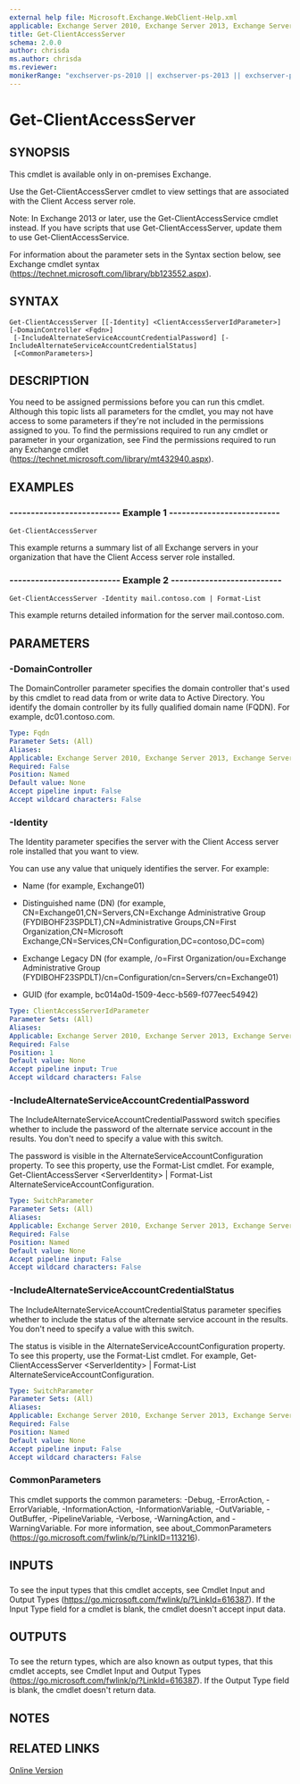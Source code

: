 ```yaml
---
external help file: Microsoft.Exchange.WebClient-Help.xml
applicable: Exchange Server 2010, Exchange Server 2013, Exchange Server 2016, Exchange Server 2019
title: Get-ClientAccessServer
schema: 2.0.0
author: chrisda
ms.author: chrisda
ms.reviewer:
monikerRange: "exchserver-ps-2010 || exchserver-ps-2013 || exchserver-ps-2016 || exchserver-ps-2019"
---
```


# Get-ClientAccessServer

## SYNOPSIS
This cmdlet is available only in on-premises Exchange.

Use the Get-ClientAccessServer cmdlet to view settings that are associated with the Client Access server role.

Note: In Exchange 2013 or later, use the Get-ClientAccessService cmdlet instead. If you have scripts that use Get-ClientAccessServer, update them to use Get-ClientAccessService.

For information about the parameter sets in the Syntax section below, see Exchange cmdlet syntax (https://technet.microsoft.com/library/bb123552.aspx).

## SYNTAX

```
Get-ClientAccessServer [[-Identity] <ClientAccessServerIdParameter>] [-DomainController <Fqdn>]
 [-IncludeAlternateServiceAccountCredentialPassword] [-IncludeAlternateServiceAccountCredentialStatus]
 [<CommonParameters>]
```

## DESCRIPTION
You need to be assigned permissions before you can run this cmdlet. Although this topic lists all parameters for the cmdlet, you may not have access to some parameters if they're not included in the permissions assigned to you. To find the permissions required to run any cmdlet or parameter in your organization, see Find the permissions required to run any Exchange cmdlet (https://technet.microsoft.com/library/mt432940.aspx).

## EXAMPLES

### -------------------------- Example 1 --------------------------
```
Get-ClientAccessServer
```

This example returns a summary list of all Exchange servers in your organization that have the Client Access server role installed.

### -------------------------- Example 2 --------------------------
```
Get-ClientAccessServer -Identity mail.contoso.com | Format-List
```

This example returns detailed information for the server mail.contoso.com.

## PARAMETERS

### -DomainController
The DomainController parameter specifies the domain controller that's used by this cmdlet to read data from or write data to Active Directory. You identify the domain controller by its fully qualified domain name (FQDN). For example, dc01.contoso.com.

```yaml
Type: Fqdn
Parameter Sets: (All)
Aliases:
Applicable: Exchange Server 2010, Exchange Server 2013, Exchange Server 2016, Exchange Server 2019
Required: False
Position: Named
Default value: None
Accept pipeline input: False
Accept wildcard characters: False
```

### -Identity
The Identity parameter specifies the server with the Client Access server role installed that you want to view.

You can use any value that uniquely identifies the server. For example:

- Name (for example, Exchange01)

- Distinguished name (DN) (for example, CN=Exchange01,CN=Servers,CN=Exchange Administrative Group (FYDIBOHF23SPDLT),CN=Administrative Groups,CN=First Organization,CN=Microsoft Exchange,CN=Services,CN=Configuration,DC=contoso,DC=com)

- Exchange Legacy DN (for example, /o=First Organization/ou=Exchange Administrative Group (FYDIBOHF23SPDLT)/cn=Configuration/cn=Servers/cn=Exchange01)

- GUID (for example, bc014a0d-1509-4ecc-b569-f077eec54942)

```yaml
Type: ClientAccessServerIdParameter
Parameter Sets: (All)
Aliases:
Applicable: Exchange Server 2010, Exchange Server 2013, Exchange Server 2016, Exchange Server 2019
Required: False
Position: 1
Default value: None
Accept pipeline input: True
Accept wildcard characters: False
```

### -IncludeAlternateServiceAccountCredentialPassword
The IncludeAlternateServiceAccountCredentialPassword switch specifies whether to include the password of the alternate service account in the results. You don't need to specify a value with this switch.

The password is visible in the AlternateServiceAccountConfiguration property. To see this property, use the Format-List cmdlet. For example, Get-ClientAccessServer \<ServerIdentity\> | Format-List AlternateServiceAccountConfiguration.

```yaml
Type: SwitchParameter
Parameter Sets: (All)
Aliases:
Applicable: Exchange Server 2010, Exchange Server 2013, Exchange Server 2016, Exchange Server 2019
Required: False
Position: Named
Default value: None
Accept pipeline input: False
Accept wildcard characters: False
```

### -IncludeAlternateServiceAccountCredentialStatus
The IncludeAlternateServiceAccountCredentialStatus parameter specifies whether to include the status of the alternate service account in the results. You don't need to specify a value with this switch.

The status is visible in the AlternateServiceAccountConfiguration property. To see this property, use the Format-List cmdlet. For example, Get-ClientAccessServer \<ServerIdentity\> | Format-List AlternateServiceAccountConfiguration.

```yaml
Type: SwitchParameter
Parameter Sets: (All)
Aliases:
Applicable: Exchange Server 2010, Exchange Server 2013, Exchange Server 2016, Exchange Server 2019
Required: False
Position: Named
Default value: None
Accept pipeline input: False
Accept wildcard characters: False
```

### CommonParameters
This cmdlet supports the common parameters: -Debug, -ErrorAction, -ErrorVariable, -InformationAction, -InformationVariable, -OutVariable, -OutBuffer, -PipelineVariable, -Verbose, -WarningAction, and -WarningVariable. For more information, see about_CommonParameters (https://go.microsoft.com/fwlink/p/?LinkID=113216).

## INPUTS

###  
To see the input types that this cmdlet accepts, see Cmdlet Input and Output Types (https://go.microsoft.com/fwlink/p/?LinkId=616387). If the Input Type field for a cmdlet is blank, the cmdlet doesn't accept input data.

## OUTPUTS

###  
To see the return types, which are also known as output types, that this cmdlet accepts, see Cmdlet Input and Output Types (https://go.microsoft.com/fwlink/p/?LinkId=616387). If the Output Type field is blank, the cmdlet doesn't return data.

## NOTES

## RELATED LINKS

[Online Version](https://technet.microsoft.com/library/db492f66-cd67-420d-9479-a9499e9301b2.aspx)
